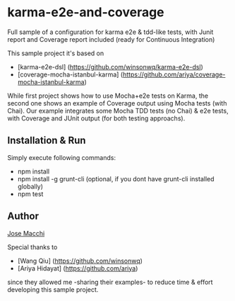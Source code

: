 karma-e2e-and-coverage
======================

Full sample of a configuration for karma e2e &amp; tdd-like tests, with Junit report and Coverage report included (ready for Continuous Integration)

This sample project it's based on 

 - [karma-e2e-dsl] (https://github.com/winsonwq/karma-e2e-dsl)
 - [coverage-mocha-istanbul-karma] (https://github.com/ariya/coverage-mocha-istanbul-karma)

While first project shows how to use Mocha+e2e tests on Karma, the second one shows an example of Coverage output using Mocha tests (with Chai).
Our example integrates some Mocha TDD tests (no Chai) & e2e tests, with Coverage and JUnit output (for both testing approachs).

## Installation & Run

Simply execute following commands:
 
 - npm install
 - npm install -g grunt-cli (optional, if you dont have grunt-cli installed globally)
 - npm test
 
## Author

[Jose Macchi](https://github.com/jemacchi)

Special thanks to 

- [Wang Qiu] (https://github.com/winsonwq)
- [Ariya Hidayat] (https://github.com/ariya) 

since they allowed me -sharing their examples- to reduce time & effort developing this sample project.